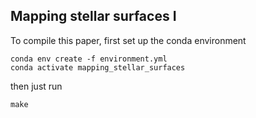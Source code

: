 Mapping stellar surfaces I
--------------------------

To compile this paper, first set up
the conda environment

```
conda env create -f environment.yml
conda activate mapping_stellar_surfaces
```

then just run

```
make
```
